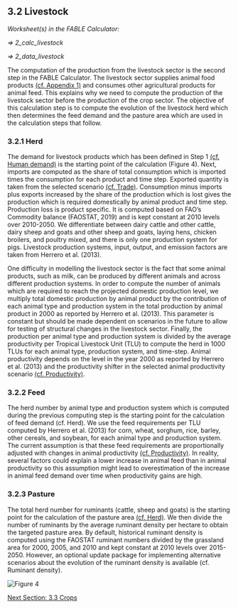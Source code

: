 ## 3.2 Livestock

_Worksheet(s) in the FABLE Calculator:_

_⇒ 2_calc_livestock_

_⇒ 2_data_livestock_

The computation of the production from the livestock sector is the second step in the FABLE Calculator. The livestock sector supplies animal food products [(cf. Appendix 1)](https://github.com/FableCalculator/DocumentationWiki/wiki/7_1-Appendix-1) and consumes other agricultural products for animal feed. This explains why we need to compute the production of the livestock sector before the production of the crop sector. The objective of this calculation step is to compute the evolution of the livestock herd which then determines the feed demand and the pasture area which are used in the calculation steps that follow.

### 3.2.1 Herd

The demand for livestock products which has been defined in Step 1 [(cf. Human demand)](https://github.com/FableCalculator/DocumentationWiki/wiki/3_1.-Human-Demand) is the starting point of the calculation (Figure 4). Next, imports are computed as the share of total consumption which is imported times the consumption for each product and time step. Exported quantity is taken from the selected scenario [(cf. Trade)](https://github.com/FableCalculator/DocumentationWiki/wiki/2_Scenarios#25-trade). Consumption minus imports plus exports increased by the share of the production which is lost gives the production which is required domestically by animal product and time step. Production loss is product specific. It is computed based on FAO’s Commodity balance (FAOSTAT, 2019) and is kept constant at 2010 levels over 2010-2050. We differentiate between dairy cattle and other cattle, dairy sheep and goats and other sheep and goats, laying hens, chicken broilers, and poultry mixed, and there is only one production system for pigs. Livestock production systems, input, output, and emission factors are taken from Herrero et al. (2013).

One difficulty in modelling the livestock sector is the fact that some animal products, such as milk, can be produced by different animals and across different production systems. In order to compute the number of animals which are required to reach the projected domestic production level, we multiply total domestic production by animal product by the contribution of each animal type and production system in the total production by animal product in 2000 as reported by Herrero et al. (2013). This parameter is constant but should be made dependent on scenarios in the future to allow for testing of structural changes in the livestock sector. Finally, the production per animal type and production system is divided by the average productivity per Tropical Livestock Unit (TLU) to compute the herd in 1000 TLUs for each animal type, production system, and time-step. Animal productivity depends on the level in the year 2000 as reported by Herrero et al. (2013) and the productivity shifter in the selected animal productivity scenario [(cf. Productivity)](https://github.com/FableCalculator/DocumentationWiki/wiki/2_Scenarios#26-productivity).

### 3.2.2 Feed

The herd number by animal type and production system which is computed during the previous computing step is the starting point for the calculation of feed demand (cf. Herd). We use the feed requirements per TLU computed by Herrero et al. (2013) for corn, wheat, sorghum, rice, barley, other cereals, and soybean, for each animal type and production system. The current assumption is that these feed requirements are proportionally adjusted with changes in animal productivity [(cf. Productivity)](https://github.com/FableCalculator/DocumentationWiki/wiki/2_Scenarios#26-productivity). In reality, several factors could explain a lower increase in animal feed than in animal productivity so this assumption might lead to overestimation of the increase in animal feed demand over time when productivity gains are high.

### 3.2.3 Pasture

The total herd number for ruminants (cattle, sheep and goats) is the starting point for the calculation of the pasture area [(cf. Herd)](https://github.com/FableCalculator/DocumentationWiki/wiki/3_2.-Livestock#321-herd). We then divide the number of ruminants by the average ruminant density per hectare to obtain the targeted pasture area. By default, historical ruminant density is computed using the FAOSTAT ruminant numbers divided by the grassland area for 2000, 2005, and 2010 and kept constant at 2010 levels over 2015-2050. However, an optional update package for implementing alternative scenarios about the evolution of the ruminant density is available (cf. Ruminant density).

![Figure 4](https://user-images.githubusercontent.com/68918893/88787853-d0670980-d194-11ea-9a0c-0b35d09fd011.png)

[Next Section: 3.3 Crops](https://github.com/FableCalculator/DocumentationWiki/wiki/3_3.-Crops)
